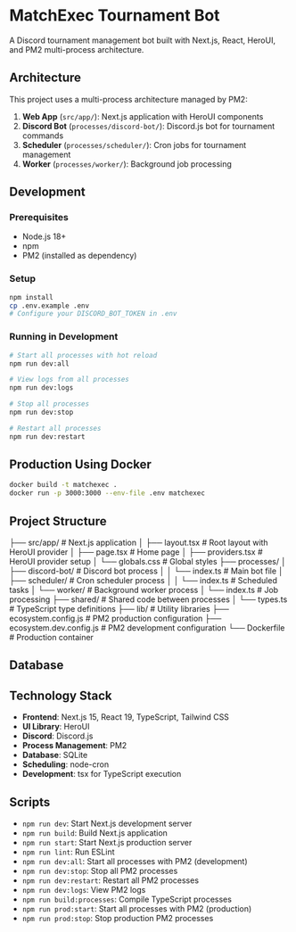 # MatchExec Tournament Bot

A Discord tournament management bot built with Next.js, React, HeroUI, and PM2 multi-process architecture.

## Architecture

This project uses a multi-process architecture managed by PM2:

1. **Web App** (`src/app/`): Next.js application with HeroUI components
2. **Discord Bot** (`processes/discord-bot/`): Discord.js bot for tournament commands
3. **Scheduler** (`processes/scheduler/`): Cron jobs for tournament management
4. **Worker** (`processes/worker/`): Background job processing

## Development

### Prerequisites
- Node.js 18+
- npm
- PM2 (installed as dependency)

### Setup
```bash
npm install
cp .env.example .env
# Configure your DISCORD_BOT_TOKEN in .env
```

### Running in Development
```bash
# Start all processes with hot reload
npm run dev:all

# View logs from all processes
npm run dev:logs

# Stop all processes
npm run dev:stop

# Restart all processes
npm run dev:restart
```

## Production Using Docker
```bash
docker build -t matchexec .
docker run -p 3000:3000 --env-file .env matchexec
```

## Project Structure

├── src/app/                 # Next.js application
│   ├── layout.tsx          # Root layout with HeroUI provider
│   ├── page.tsx            # Home page
│   ├── providers.tsx       # HeroUI provider setup
│   └── globals.css         # Global styles
├── processes/
│   ├── discord-bot/        # Discord bot process
│   │   └── index.ts        # Main bot file
│   ├── scheduler/          # Cron scheduler process
│   │   └── index.ts        # Scheduled tasks
│   └── worker/             # Background worker process
│       └── index.ts        # Job processing
├── shared/                 # Shared code between processes
│   └── types.ts            # TypeScript type definitions
├── lib/                    # Utility libraries
├── ecosystem.config.js     # PM2 production configuration
├── ecosystem.dev.config.js # PM2 development configuration
└── Dockerfile             # Production container

## Database


## Technology Stack

- **Frontend**: Next.js 15, React 19, TypeScript, Tailwind CSS
- **UI Library**: HeroUI
- **Discord**: Discord.js
- **Process Management**: PM2
- **Database**: SQLite
- **Scheduling**: node-cron
- **Development**: tsx for TypeScript execution

## Scripts

- `npm run dev`: Start Next.js development server
- `npm run build`: Build Next.js application
- `npm run start`: Start Next.js production server
- `npm run lint`: Run ESLint
- `npm run dev:all`: Start all processes with PM2 (development)
- `npm run dev:stop`: Stop all PM2 processes
- `npm run dev:restart`: Restart all PM2 processes
- `npm run dev:logs`: View PM2 logs
- `npm run build:processes`: Compile TypeScript processes
- `npm run prod:start`: Start all processes with PM2 (production)
- `npm run prod:stop`: Stop production PM2 processes